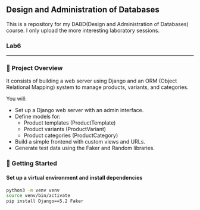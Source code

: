 ## Design and Administration of Databases
This is a repository for my DABD(Design and Administration of Databases) course. I only upload the more interesting laboratory sessions.

### Lab6
---
### 🧰 Project Overview

It consists of building a web server using Django and an ORM (Object Relational Mapping) system to manage products, variants, and categories.

You will:

- Set up a Django web server with an admin interface.
- Define models for:
  - Product templates (ProductTemplate)
  - Product variants (ProductVariant)
  - Product categories (ProductCategory)
- Build a simple frontend with custom views and URLs.
- Generate test data using the Faker and Random libraries.

### 🚀 Getting Started

#### Set up a virtual environment and install dependencies

```bash
python3 -m venv venv
source venv/bin/activate
pip install Django==5.2 Faker
